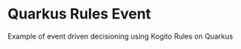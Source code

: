 Quarkus Rules Event
=====================================================================

Example of event driven decisioning using Kogito Rules on Quarkus